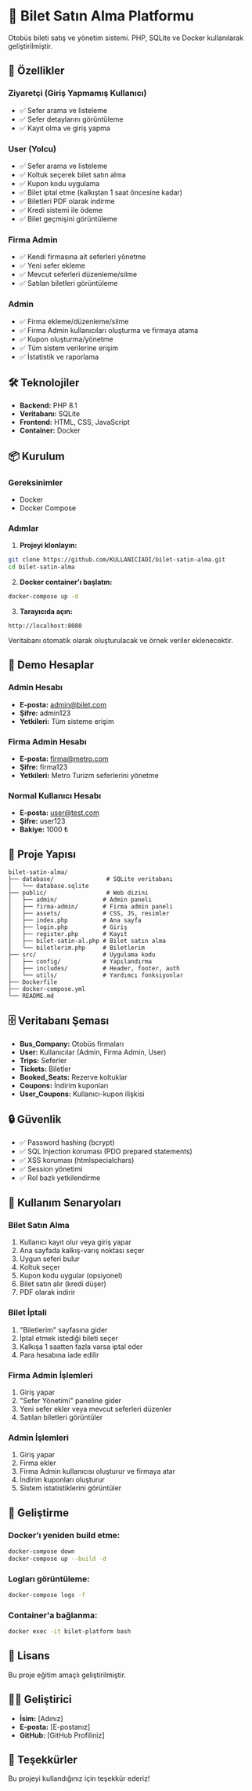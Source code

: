 # 🚌 Bilet Satın Alma Platformu

Otobüs bileti satış ve yönetim sistemi. PHP, SQLite ve Docker kullanılarak geliştirilmiştir.

## 🎯 Özellikler

### Ziyaretçi (Giriş Yapmamış Kullanıcı)
- ✅ Sefer arama ve listeleme
- ✅ Sefer detaylarını görüntüleme
- ✅ Kayıt olma ve giriş yapma

### User (Yolcu)
- ✅ Sefer arama ve listeleme
- ✅ Koltuk seçerek bilet satın alma
- ✅ Kupon kodu uygulama
- ✅ Bilet iptal etme (kalkıştan 1 saat öncesine kadar)
- ✅ Biletleri PDF olarak indirme
- ✅ Kredi sistemi ile ödeme
- ✅ Bilet geçmişini görüntüleme

### Firma Admin
- ✅ Kendi firmasına ait seferleri yönetme
- ✅ Yeni sefer ekleme
- ✅ Mevcut seferleri düzenleme/silme
- ✅ Satılan biletleri görüntüleme

### Admin
- ✅ Firma ekleme/düzenleme/silme
- ✅ Firma Admin kullanıcıları oluşturma ve firmaya atama
- ✅ Kupon oluşturma/yönetme
- ✅ Tüm sistem verilerine erişim
- ✅ İstatistik ve raporlama

## 🛠️ Teknolojiler

- **Backend:** PHP 8.1
- **Veritabanı:** SQLite
- **Frontend:** HTML, CSS, JavaScript
- **Container:** Docker

## 📦 Kurulum

### Gereksinimler
- Docker
- Docker Compose

### Adımlar

1. **Projeyi klonlayın:**
```bash
git clone https://github.com/KULLANICIADI/bilet-satin-alma.git
cd bilet-satin-alma
```

2. **Docker container'ı başlatın:**
```bash
docker-compose up -d
```

3. **Tarayıcıda açın:**
```
http://localhost:8080
```

Veritabanı otomatik olarak oluşturulacak ve örnek veriler eklenecektir.

## 👥 Demo Hesaplar

### Admin Hesabı
- **E-posta:** admin@bilet.com
- **Şifre:** admin123
- **Yetkileri:** Tüm sisteme erişim

### Firma Admin Hesabı
- **E-posta:** firma@metro.com
- **Şifre:** firma123
- **Yetkileri:** Metro Turizm seferlerini yönetme

### Normal Kullanıcı Hesabı
- **E-posta:** user@test.com
- **Şifre:** user123
- **Bakiye:** 1000 ₺

## 📁 Proje Yapısı

```
bilet-satin-alma/
├── database/               # SQLite veritabanı
│   └── database.sqlite
├── public/                 # Web dizini
│   ├── admin/             # Admin paneli
│   ├── firma-admin/       # Firma admin paneli
│   ├── assets/            # CSS, JS, resimler
│   ├── index.php          # Ana sayfa
│   ├── login.php          # Giriş
│   ├── register.php       # Kayıt
│   ├── bilet-satin-al.php # Bilet satın alma
│   └── biletlerim.php     # Biletlerim
├── src/                   # Uygulama kodu
│   ├── config/            # Yapılandırma
│   ├── includes/          # Header, footer, auth
│   └── utils/             # Yardımcı fonksiyonlar
├── Dockerfile
├── docker-compose.yml
└── README.md
```

## 🗄️ Veritabanı Şeması

- **Bus_Company:** Otobüs firmaları
- **User:** Kullanıcılar (Admin, Firma Admin, User)
- **Trips:** Seferler
- **Tickets:** Biletler
- **Booked_Seats:** Rezerve koltuklar
- **Coupons:** İndirim kuponları
- **User_Coupons:** Kullanıcı-kupon ilişkisi

## 🔒 Güvenlik

- ✅ Password hashing (bcrypt)
- ✅ SQL Injection koruması (PDO prepared statements)
- ✅ XSS koruması (htmlspecialchars)
- ✅ Session yönetimi
- ✅ Rol bazlı yetkilendirme

## 📝 Kullanım Senaryoları

### Bilet Satın Alma
1. Kullanıcı kayıt olur veya giriş yapar
2. Ana sayfada kalkış-varış noktası seçer
3. Uygun seferi bulur
4. Koltuk seçer
5. Kupon kodu uygular (opsiyonel)
6. Bilet satın alır (kredi düşer)
7. PDF olarak indirir

### Bilet İptali
1. "Biletlerim" sayfasına gider
2. İptal etmek istediği bileti seçer
3. Kalkışa 1 saatten fazla varsa iptal eder
4. Para hesabına iade edilir

### Firma Admin İşlemleri
1. Giriş yapar
2. "Sefer Yönetimi" paneline gider
3. Yeni sefer ekler veya mevcut seferleri düzenler
4. Satılan biletleri görüntüler

### Admin İşlemleri
1. Giriş yapar
2. Firma ekler
3. Firma Admin kullanıcısı oluşturur ve firmaya atar
4. İndirim kuponları oluşturur
5. Sistem istatistiklerini görüntüler

## 🚀 Geliştirme

### Docker'ı yeniden build etme:
```bash
docker-compose down
docker-compose up --build -d
```

### Logları görüntüleme:
```bash
docker-compose logs -f
```

### Container'a bağlanma:
```bash
docker exec -it bilet-platform bash
```

## 📄 Lisans

Bu proje eğitim amaçlı geliştirilmiştir.

## 👨‍💻 Geliştirici

- **İsim:** [Adınız]
- **E-posta:** [E-postanız]
- **GitHub:** [GitHub Profiliniz]

## 🎉 Teşekkürler

Bu projeyi kullandığınız için teşekkür ederiz!